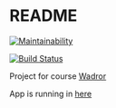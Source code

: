 # README

[![Maintainability](https://api.codeclimate.com/v1/badges/ece38ea507622230c754/maintainability)](https://codeclimate.com/github/Jakousa/ratebeer/maintainability)

[![Build Status](https://travis-ci.com/Jakousa/ratebeer.svg?branch=master)](https://travis-ci.com/Jakousa/ratebeer)

Project for course [Wadror](https://courses.helsinki.fi/en/tkt21003/124962395)

App is running in [here](https://stormy-brushlands-60223.herokuapp.com/breweries)